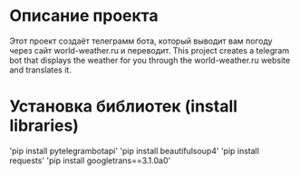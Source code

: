 # Описание проекта
Этот проект создаёт телеграмм бота, который выводит вам погоду через сайт world-weather.ru и переводит.
This project creates a telegram bot that displays the weather for you through the world-weather.ru website and translates it.
# Установка библиотек (install libraries)
'pip install pytelegrambotapi'
'pip install beautifulsoup4'
'pip install requests'
'pip install googletrans==3.1.0a0'
